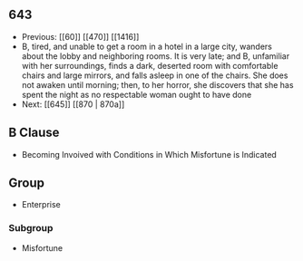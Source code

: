 ## 643
- Previous: [[60]] [[470]] [[1416]] 
- B, tired, and unable to get a room in a hotel in a large city, wanders about the lobby and neighboring rooms. It is very late; and B, unfamiliar with her surroundings, finds a dark, deserted room with comfortable chairs and large mirrors, and falls asleep in one of the chairs. She does not awaken until morning; then, to her horror, she discovers that she has spent the night as no respectable woman ought to have done
- Next: [[645]] [[870 | 870a]] 

## B Clause
- Becoming Invoived with Conditions in Which Misfortune is Indicated

## Group
- Enterprise

### Subgroup
- Misfortune


